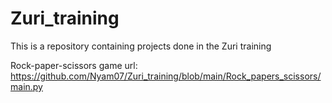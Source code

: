 # Zuri_training
This is a repository containing projects done in the Zuri training

Rock-paper-scissors game url: https://github.com/Nyam07/Zuri_training/blob/main/Rock_papers_scissors/main.py
